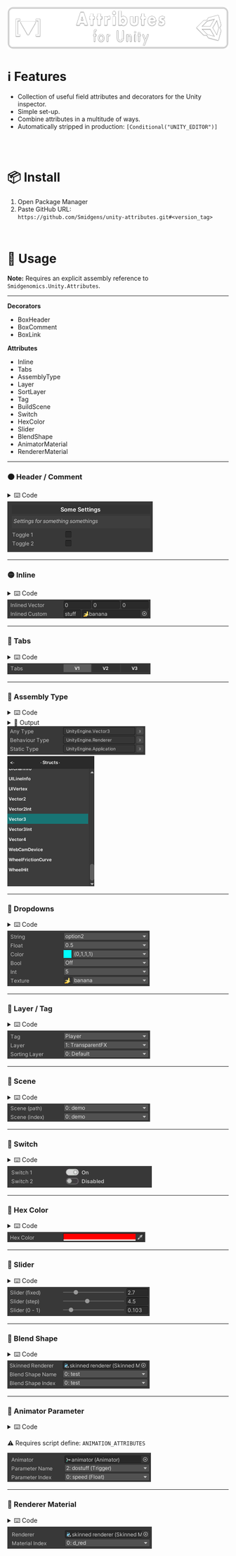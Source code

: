 ![](/.github/.banner.png?raw=true "")

<!--
snippets


<details>
  <summary>
    ⌨️ Code
  </summary>
  

</details>

-->


# ℹ️ Features

* Collection of useful field attributes and decorators for the Unity inspector.
* Simple set-up.
* Combine attributes in a multitude of ways.
* Automatically stripped in production: `[Conditional("UNITY_EDITOR")]`

<br/>

<br/>

# 📦 Install

1. Open Package Manager
2. Paste GitHub URL:\
`https://github.com/Smidgens/unity-attributes.git#<version_tag>`


<br/>

# 🚀 Usage

**Note:** Requires an explicit assembly reference to `Smidgenomics.Unity.Attributes`.

---

**Decorators**

* BoxHeader
* BoxComment
* BoxLink

**Attributes**

* Inline
* Tabs
* AssemblyType
* Layer
* SortLayer
* Tag
* BuildScene
* Switch
* HexColor
* Slider
* BlendShape
* AnimatorMaterial
* RendererMaterial


---

### 🟠 Header / Comment

<details>
  <summary>
    ⌨️ Code
  </summary>
  
```cs
[BoxHeader("Some Settings")]
[BoxComment("Settings for something somethings")]
public bool toggle1;
public bool toggle2;
```
</details>

<img src="/.github/preview/decorators.png" />

---


### 🟡 Inline

<details>
  <summary>
    ⌨️ Code
  </summary>

```cs
[Serializable] public struct T1 { public string key; public Texture2D icon; }

[Inline] public Vector3 inlinedVector;

[FieldSize(nameof(T1.key), 40f)]
[Inline] public T1 inlinedCustom;
```
</details>

<img src="/.github/preview/inlined.png" />


---

### 🔵 Tabs

<details>
  <summary>
    ⌨️ Code
  </summary>
  
```cs
[Serializable] public struct ToggleData { public int x; public bool v1, v2, v3; }
[Tabs] public ToggleData tabs;
```

</details>

<img src="/.github/preview/tabs.png" />


---

### 🔵 Assembly Type

<details>
  <summary>
     ⌨️ Code
  </summary>
  
```cs
[AssemblyType]
public string anyType;

// restrict options to behaviour scripts
[IsType(typeof(Component))]
[AssemblyType]
public string behaviourType;

// restrict options to static classes
[IsStatic]
[AssemblyType]
public string staticType;


```
```cs
// example use
var t = System.Type.GetType(behaviourType);
Component[] components = GetComponents(t);
```

</details>


<details>
  <summary>
    💾 Output
  </summary>
  
```
UnityEngine.Vector3, UnityEngine.CoreModule, Version=0.0.0.0, Culture=neutral, PublicKeyToken=null
```
</details>


<img src="/.github/preview/assemblytype.png" />
<img src="/.github/preview/typefind.png" />




---


### 🔵 Dropdowns

<details>
  <summary>
    ⌨️ Code
  </summary>
  

```cs

[StringOptions("option1", "option2")]
public string _string;

[FloatOptions(0.5f, 1.2f, 2.4f)]
public float _float;

[ColorOptions("red", "blue", "cyan")]
public Color _color;

[BoolOptions("Off", "On")]
public bool _bool;

[IntOptions(0, 10)] 
public int _int;

[AssetOptions("Assets/Game/Icons/")]
public Texture2D _texture;
```

</details>

<img src="/.github/preview/options.png" />

---


### 🔵 Layer / Tag


<details>
  <summary>
    ⌨️ Code
  </summary>
  
```cs
[Tag] public string _tag;
[Layer] public int _layer;
[SortLayer] public int _sortingLayer;
```

</details>

<img src="/.github/preview/layer.png" />

---


### 🔵 Scene

<details>
  <summary>
    ⌨️ Code
  </summary>


```cs
// asset path
[BuildScene]
public string scenePath;

// index in build settings
[BuildScene]
public int sceneIndex;
```

</details>

<img src="/.github/preview/buildscene.png" />


---



### 🔵 Switch


<details>
  <summary>
    ⌨️ Code
  </summary>

```cs
[Switch("Off", "On")] public bool switch1;
[Switch("Disabled", "Enabled")] public bool switch2;
```

</details>

<img src="/.github/preview/switch.png" />

---

### 🔵 Hex Color

<details>
  <summary>
    ⌨️ Code
  </summary>

```cs
[HexColor] public string hexColor = "#f00";
```

</details>

<img src="/.github/preview/hexcolor.png" />

---

### 🔵 Slider

<details>
  <summary>
    ⌨️ Code
  </summary>

```cs

// decimal precision
[Slider(0f, 10f, 1)]
public float sliderPrecision;

// step value
[Slider(0, 10f, 0.5f)]
public float sliderStep;

// equivalent to [Range(0f,1f)]
[Slider01] 
public float slider01;
```

</details>

<img src="/.github/preview/sliders.png" />

---


### 🔵 Blend Shape

<details>
  <summary>
    ⌨️ Code
  </summary>
  
```cs
public SkinnedMeshRenderer _skinnedRenderer;

// string -> name
[BlendShape(nameof(_skinnedRenderer))]
public string _blendShapeName;

// int -> index
[BlendShape(nameof(_skinnedRenderer))]
public int _blendShapeIndex;
```

</details>

<img src="/.github/preview/blendshape.png" />

---


### 🔵 Animator Parameter

<details>
  <summary>
    ⌨️ Code
  </summary>

```cs
public Animator _animator;

// string -> name
[AnimatorParameter(nameof(_animator))]
public string parameterName;

// int -> index
[AnimatorParameter(nameof(_animator))]
public int parameterIndex;
```

</details>

⚠️ Requires script define: `ANIMATION_ATTRIBUTES`


<img src="/.github/preview/animatorparameter.png" />


---

### 🔵 Renderer Material

<details>
  <summary>
    ⌨️ Code
  </summary>
  
```cs
public Renderer _renderer;

[RendererMaterial(nameof(_renderer))]
public int _materialIndex;
```

</details>

<img src="/.github/preview/renderermaterial.png" />


